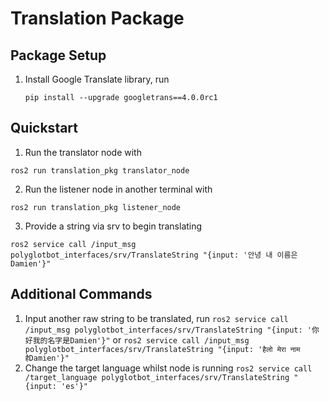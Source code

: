 # Translation Package

## Package Setup
1. Install Google Translate library, run
    ```
    pip install --upgrade googletrans==4.0.0rc1
    ```

## Quickstart
1. Run the translator node with
```
ros2 run translation_pkg translator_node
```
2. Run the listener node in another terminal with
```
ros2 run translation_pkg listener_node
```
3. Provide a string via srv to begin translating
```
ros2 service call /input_msg polyglotbot_interfaces/srv/TranslateString "{input: '안녕 내 이름은Damien'}"
```

## Additional Commands
1. Input another raw string to be translated, run `ros2 service call /input_msg polyglotbot_interfaces/srv/TranslateString "{input: '你好我的名字是Damien'}"` or `ros2 service call /input_msg polyglotbot_interfaces/srv/TranslateString "{input: 'हैलो मेरा नाम हैDamien'}"`
2. Change the target language whilst node is running `ros2 service call /target_language polyglotbot_interfaces/srv/TranslateString "{input: 'es'}"`